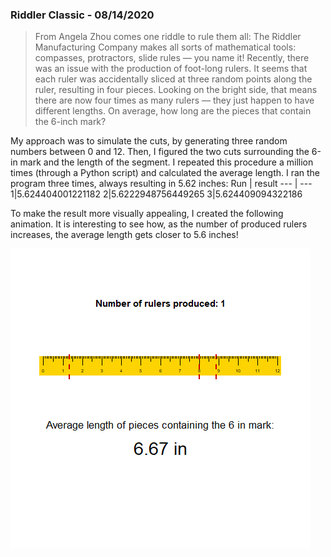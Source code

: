 ### Riddler Classic - 08/14/2020

>From Angela Zhou comes one riddle to rule them all:
>The Riddler Manufacturing Company makes all sorts of mathematical tools: compasses, protractors, slide rules — you name it!
>Recently, there was an issue with the production of foot-long rulers. It seems that each ruler was accidentally sliced at three random points along the ruler, resulting in four pieces. Looking on the bright side, that means there are now four times as many rulers — they just happen to have different lengths.
>On average, how long are the pieces that contain the 6-inch mark?

My approach was to simulate the cuts, by generating three random numbers between 0 and 12. Then, I figured the two cuts surrounding the 6-in mark and the length of the segment. I repeated this procedure a million times (through a Python script) and calculated the average length. I ran the program three times, always resulting in 5.62 inches:
Run | result 
--- | ---
1|5.624404001221182
2|5.6222948756449265
3|5.624409094322186

To make the result more visually appealing, I created the following animation. It is interesting to see how, as the number of produced rulers increases, the average length gets closer to 5.6 inches!

![](cuts_animation.gif)
